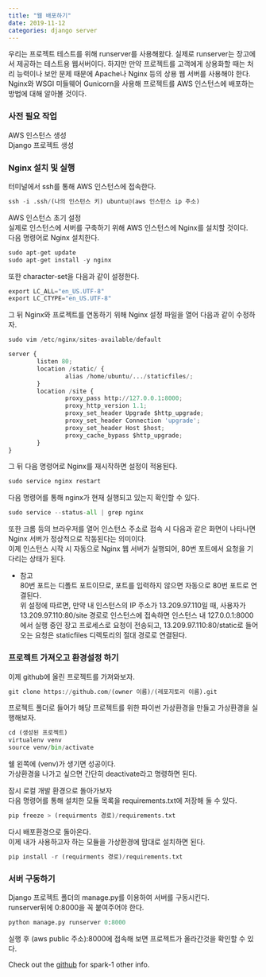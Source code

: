 ```yaml
---
title: "웹 배포하기"
date: 2019-11-12
categories: django server
---
```


우리는 프로젝트 테스트를 위해 runserver를 사용해왔다. 실제로 runserver는 장고에서 제공하는 테스트용 웹서버이다. 하지만 만약 프로젝트를 고객에게 상용화할 때는 처리 능력이나 보안 문제 때문에 Apache나 Nginx 등의 상용 웹 서버를 사용해야 한다. Nginx와 WSGI 미들웨어 Gunicorn을 사용해 프로젝트를 AWS 인스턴스에 배포하는 방법에 대해 알아볼 것이다.


### 사전 필요 작업
AWS 인스턴스 생성 <br/>
Django 프로젝트 생성 <br/>


### Nginx 설치 및 실행
터미널에서 ssh를 통해 AWS 인스턴스에 접속한다. <br/>
```python
ssh -i .ssh/(나의 인스턴스 키) ubuntu@(aws 인스턴스 ip 주소)
```

AWS 인스턴스 초기 설정 <br/>
실제로 인스턴스에 서버를 구축하기 위해 AWS 인스턴스에 Nginx를 설치할 것이다. <br/>
다음 명령어로 Nginx 설치한다. <br/>
```python
sudo apt-get update
sudo apt-get install -y nginx
```
또한 character-set을 다음과 같이 설정한다. <br/>
```python
export LC_ALL="en_US.UTF-8"
export LC_CTYPE="en_US.UTF-8"
```
그 뒤 Nginx와 프로젝트를 연동하기 위해 Nginx 설정 파일을 열어 다음과 같이 수정하자. <br/>
```python
sudo vim /etc/nginx/sites-available/default
```
```python
server { 
        listen 80; 
        location /static/ { 
                alias /home/ubuntu/.../staticfiles/; 
        } 
        location /site { 
                proxy_pass http://127.0.0.1:8000; 
                proxy_http_version 1.1; 
                proxy_set_header Upgrade $http_upgrade;
                proxy_set_header Connection 'upgrade';
                proxy_set_header Host $host;
                proxy_cache_bypass $http_upgrade; 
        } 
}
```
그 뒤 다음 명령어로 Nginx를 재시작하면 설정이 적용된다.
```python
sudo service nginx restart
```
다음 명령어를 통해 nginx가 현재 실행되고 있는지 확인할 수 있다.
```python
sudo service --status-all | grep nginx
```
또한 크롬 등의 브라우저를 열어 인스턴스 주소로 접속 시 다음과 같은 화면이 나타나면 Nginx 서버가 정상적으로 작동된다는 의미이다. <br/>
이제 인스턴스 시작 시 자동으로 Nginx 웹 서버가 실행되어, 80번 포트에서 요청을 기다리는 상태가 된다. <br/>

* 참고 <br/>
80번 포트는 디폴트 포트이므로, 포트를 입력하지 않으면 자동으로 80번 포트로 연결된다. <br/>
위 설정에 따르면, 만약 내 인스턴스의 IP 주소가 13.209.97.110일 때, 사용자가 13.209.97.110:80/site 경로로 인스턴스에 접속하면 인스턴스 내 127.0.0.1:8000에서 실행 중인 장고 프로세스로 요청이 전송되고, 13.209.97.110:80/static로 들어오는 요청은 staticfiles 디렉토리의 절대 경로로 연결된다. 


### 프로젝트 가져오고 환경설정 하기
이제 github에 올린 프로젝트를 가져와보자.
```python
git clone https://github.com/(owner 이름)/(레포지토리 이름).git
```
프로젝트 폴더로 들어가 해당 프로젝트를 위한 파이썬 가상환경을 만들고 가상환경을 실행해보자.
```python
cd (생성된 프로젝트)
virtualenv venv
source venv/bin/activate
```
쉘 왼쪽에 (venv)가 생기면 성공이다. <br/>
가상환경을 나가고 싶으면 간단히 deactivate라고 명령하면 된다. <br/>

잠시 로컬 개발 환경으로 돌아가보자 <br/>
다음 명령어를 통해 설치한 모듈 목록을 requirements.txt에 저장해 둘 수 있다.
```python
pip freeze > (requirments 경로)/requirements.txt
```
다시 배포환경으로 돌아온다. <br/>
이제 내가 사용하고자 하는 모듈을 가상환경에 맘대로 설치하면 된다. <br/>
```python
pip install -r (requirments 경로)/requirements.txt
```


### 서버 구동하기

Django 프로젝트 폴더의 manage.py를 이용하여 서버를 구동시킨다. <br/>
runserver뒤에 0:8000을 꼭 붙여주어야 한다.
```python
python manage.py runserver 0:8000
```

실행 후 (aws public 주소):8000에 접속해 보면 프로젝트가 올라간것을 확인할 수 있다.


Check out the [github] for spark-1 other info. 

[github]:   https://github.com/spark-1
